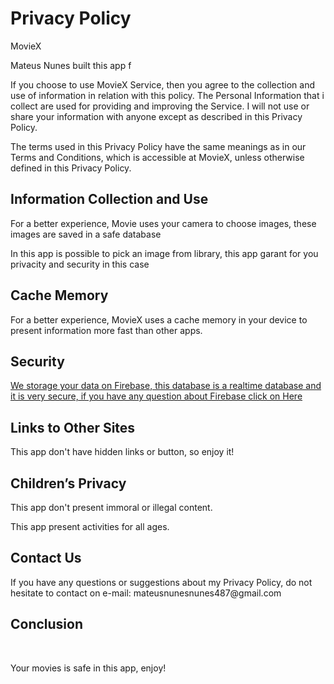 <html>
<head>
    <meta charset="UTF-8">

</head>
<body>
<h1>Privacy Policy</h1>
<p>MovieX</p>
<p>Mateus Nunes built this app f</p>
<p>If you choose to use MovieX Service, then you agree to the collection and use of information in
    relation with this policy. The Personal Information that i collect are used for providing and
    improving the Service. I will not use or share your information with anyone except as described
    in this Privacy Policy.</p>
<p>The terms used in this Privacy Policy have the same meanings as in our Terms and Conditions,
    which is accessible at MovieX, unless otherwise defined in this Privacy Policy.</p>

<h2>Information Collection and Use</h2>
<p>For a better experience, Movie uses your camera to choose images, these images are saved in a safe database</p>
<p>In this app is possible to pick an image from library, this app garant for you privacity and security in this case</p>


<h2>Cache Memory</h2>
<p>For a better experience, MovieX uses a cache memory in your device to present information more fast than other apps.</p>


<h2>Security</h2>
<a href="https://firebase.google.com/docs/database/?gclid=Cj0KCQjwjMfoBRDDARIsAMUjNZqcbY6W44Ic9p0XA310EPLDsqxdm91W3o0ev06Egh-f3zO2WH3FKWEaAv5kEALw_wcB">We storage your data on Firebase, this database is a realtime database and it is very secure, if you have any question about Firebase click on Here</a>

<h2>Links to Other Sites</h2>
<p>This app don't have hidden links or button, so enjoy it!</p>

<h2>Children’s Privacy</h2>
<p>This app don't present immoral or illegal content.</p>
<p>This app present activities for all ages.</p>

 
<h2>Contact Us</h2>
<p>If you have any questions or suggestions about my Privacy Policy, do not hesitate to contact
    on e-mail: mateusnunesnunes487@gmail.com</p>

<h2>Conclusion</h2><br>
<p>
Your movies is safe in this app, enjoy!</p>
</body>
</html>

